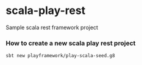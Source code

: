 # scala-play-rest
Sample scala rest framework project

### How to create a new scala play rest project
```shell
sbt new playframework/play-scala-seed.g8
```


